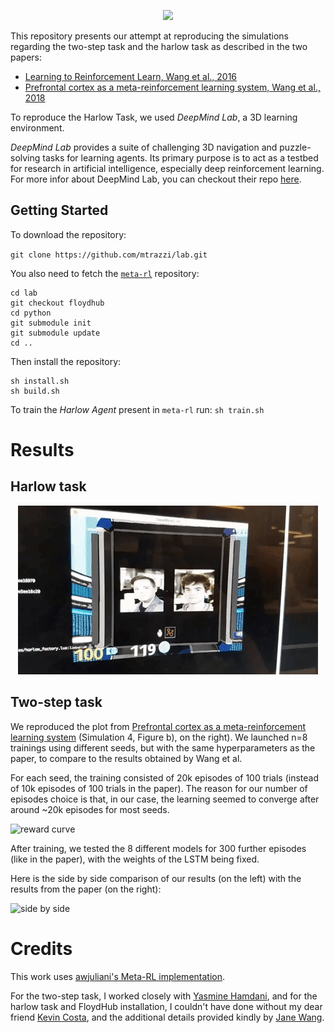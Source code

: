 <p align="center">
  <img src="https://raw.githubusercontent.com/mtrazzi/two-step-task/master/results/arxiv/arxiv_40k/train/training_40k_meta_rl.gif">
</p>

This repository presents our attempt at reproducing the simulations regarding the two-step task and the harlow task as described in the two papers:
- [Learning to Reinforcement Learn, Wang et al., 2016](https://arxiv.org/pdf/1611.05763v1.pdf)
- [Prefrontal cortex as a meta-reinforcement learning system, Wang et al., 2018](https://www.biorxiv.org/content/biorxiv/early/2018/04/13/295964.full.pdf)


To reproduce the Harlow Task, we used *DeepMind Lab*, a 3D learning environment.

*DeepMind Lab* provides a suite of challenging 3D navigation and puzzle-solving
tasks for learning agents. Its primary purpose is to act as a testbed for
research in artificial intelligence, especially deep reinforcement learning.
For more infor about DeepMind Lab, you can checkout their repo [here](https://github.com/deepmind/lab).

## Getting Started

To download the repository:

`git clone https://github.com/mtrazzi/lab.git`

You also need to fetch the [`meta-rl`](https://github.com/mtrazzi/meta-rl.git) repository:

```
cd lab
git checkout floydhub
cd python
git submodule init
git submodule update
cd ..
```

Then install the repository:
```
sh install.sh
sh build.sh
```

To train the *Harlow Agent* present in `meta-rl` run:
`sh train.sh`


# Results

## Harlow task

<p align="center">
  <img src="/docs/template/harlow_task.gif" alt="Harlow Task">
</p>

## Two-step task

We reproduced the plot from [Prefrontal cortex as a meta-reinforcement learning system](https://www.biorxiv.org/content/biorxiv/early/2018/04/13/295964.full.pdf) (Simulation 4, Figure b), on the right). We launched n=8 trainings using different seeds, but with the same hyperparameters as the paper, to compare to the results obtained by Wang et al.

For each seed, the training consisted of 20k episodes of 100 trials (instead of 10k episodes of 100 trials in the paper). The reason for our number of episodes choice is that, in our case, the learning seemed to converge after around ~20k episodes for most seeds.

![reward curve](results/biorxiv/final/reward_curve.png)

After training, we tested the 8 different models for 300 further episodes (like in the paper), with the weights of the LSTM being fixed.

Here is the side by side comparison of our results (on the left) with the results from the paper (on the right):

![side by side](results/biorxiv/final/side_by_side.png)


# Credits

This work uses [awjuliani's Meta-RL implementation](https://github.com/awjuliani/Meta-RL).

For the two-step task, I worked closely with [Yasmine Hamdani](https://github.com/Yasmine-H), and for the harlow task and FloydHub installation, I couldn't have done without my dear friend [Kevin Costa](https://github.com/kcosta42), and the additional details provided kindly by [Jane Wang](http://www.janexwang.com/).

